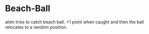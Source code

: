 # Beach-Ball
alien tries to catch beach ball, +1 point when caught and then the ball relocates to a random position.
